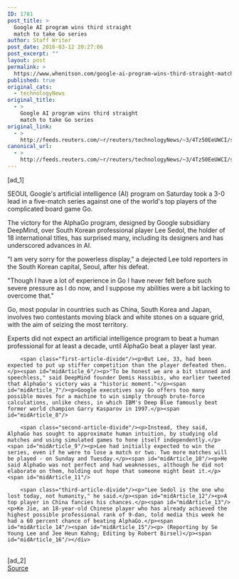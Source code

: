```yaml
---
ID: 1781
post_title: >
  Google AI program wins third straight
  match to take Go series
author: Staff Writer
post_date: 2016-03-12 20:27:06
post_excerpt: ""
layout: post
permalink: >
  https://www.whenitson.com/google-ai-program-wins-third-straight-match-to-take-go-series/
published: true
original_cats:
  - technologyNews
original_title:
  - >
    Google AI program wins third straight
    match to take Go series
original_link:
  - >
    http://feeds.reuters.com/~r/reuters/technologyNews/~3/4Tz50EeUWCI/story01.htm
canonical_url:
  - >
    http://feeds.reuters.com/~r/reuters/technologyNews/~3/4Tz50EeUWCI/story01.htm
---
```

 [ad_1]
<br><div id="articleText">
<span id="midArticle_start"/>

<span class="focusParagraph" readability="3"><p><span class="articleLocation">SEOUL</span> Google's artificial intelligence (AI) program on Saturday took a 3-0 lead in a five-match series against one of the world's top players of the complicated board game Go.</p></span><span id="midArticle_0"/><p>The victory for the AlphaGo program, designed by Google subsidiary DeepMind, over South Korean professional player Lee Sedol, the holder of 18 international titles, has surprised many, including its designers and has underscored advances in AI.</p><span id="midArticle_1"/><p>"I am very sorry for the powerless display," a dejected Lee told reporters in the South Korean capital, Seoul, after his defeat.</p><span id="midArticle_2"/><p>"Though I have a lot of experience in Go I have never felt before such severe pressure as I do now, and I suppose my abilities were a bit lacking to overcome that." </p><span id="midArticle_3"/><p>Go, most popular in countries such as China, South Korea and Japan, involves two contestants moving black and white stones on a square grid, with the aim of seizing the most territory.</p><span id="midArticle_4"/><p>Experts did not expect an artificial intelligence program to beat a human professional for at least a decade, until AlphaGo beat a player last year.</p><span id="midArticle_5"/>
        
        <span class="first-article-divide"/><p>But Lee, 33, had been expected to put up stiffer competition than the player defeated then.</p><span id="midArticle_6"/><p>"To be honest we are a bit stunned and speechless," said DeepMind founder Demis Hassibis, who earlier tweeted that AlphaGo's victory was a "historic moment."</p><span id="midArticle_7"/><p>Google executives say Go offers too many possible moves for a machine to win simply through brute-force calculations, unlike chess, in which IBM's Deep Blue famously beat former world champion Garry Kasparov in 1997.</p><span id="midArticle_8"/>
        
        <span class="second-article-divide"/><p>Instead, they said, AlphaGo has sought to approximate human intuition, by studying old matches and using simulated games to hone itself independently.</p><span id="midArticle_9"/><p>Lee had initially expected to win the series, even if he were to lose a match or two. Two more matches will be played - on Sunday and Tuesday.</p><span id="midArticle_10"/><p>He said AlphaGo was not perfect and had weaknesses, although he did not elaborate on them, holding out hope that someone might beat it.</p><span id="midArticle_11"/>
        
        <span class="third-article-divide"/><p>"Lee Sedol is the one who lost today, not humanity," he said.</p><span id="midArticle_12"/><p>A top player in China fancies his chances.</p><span id="midArticle_13"/><p>Ke Jie, an 18-year-old Chinese player who has already achieved the highest possible professional rank of 9-dan, told media this week he had a 60 percent chance of beating AlphaGo.</p><span id="midArticle_14"/><span id="midArticle_15"/><p> (Reporting by Se Young Lee and Jee Heun Kahng; Editing by Robert Birsel)</p><span id="midArticle_16"/></div>
<br>[ad_2]
<br><a href="http://feeds.reuters.com/~r/reuters/technologyNews/~3/4Tz50EeUWCI/story01.htm">Source </a>